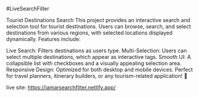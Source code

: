 #LiveSearchFilter

Tourist Destinations Search
This project provides an interactive search and selection tool for tourist destinations. Users can browse, search, and select destinations from various regions, with selected locations displayed dynamically. Features include:

Live Search: Filters destinations as users type.
Multi-Selection: Users can select multiple destinations, which appear as interactive tags.
Smooth UI: A collapsible list with checkboxes and a visually appealing selection area.
Responsive Design: Optimized for both desktop and mobile devices.
Perfect for travel planners, itinerary builders, or any tourism-related application! 🚀

live site: https://iamarsearchfilter.netlify.app/
